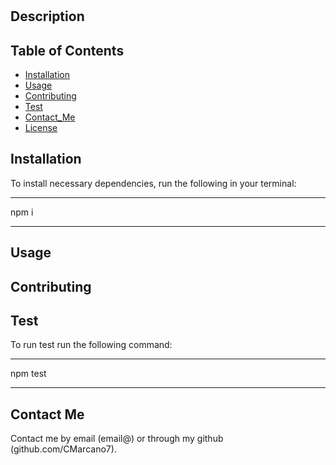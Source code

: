 # 
  
  ## Description
  
  

  
  ## Table of Contents 

  * [Installation](#installation)
  * [Usage](#usage)
  * [Contributing](#contributing)
  * [Test](#test)
  * [Contact_Me](#contactme)
  * [License](#license)

  ## Installation

  To install necessary dependencies, run the following in your terminal:

  ---
  
  npm i
  
  ---

  ## Usage

  

  ## Contributing

  

  ## Test

  To run test run the following command:

  ---

  npm test

  ---

  ## Contact Me

  Contact me by email (email@) or through my github (github.com/CMarcano7).

